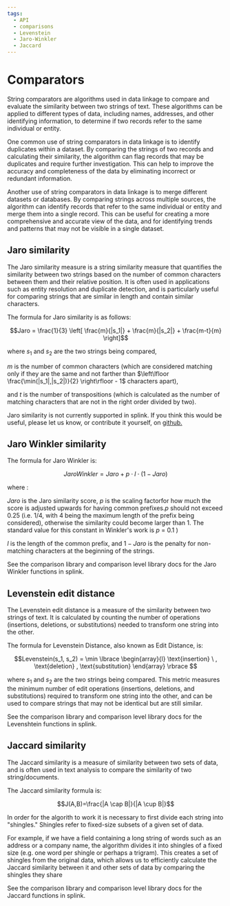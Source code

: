 ```yaml
---
tags:
  - API
  - comparisons
  - Levenstein
  - Jaro-Winkler
  - Jaccard
---
```

# Comparators


String comparators are algorithms used in data linkage to compare and evaluate the similarity between two strings of text. These algorithms can be applied to different types of data, including names, addresses, and other identifying information, to determine if two records refer to the same individual or entity.

One common use of string comparators in data linkage is to identify duplicates within a dataset. By comparing the strings of two records and calculating their similarity, the algorithm can flag records that may be duplicates and require further investigation. This can help to improve the accuracy and completeness of the data by eliminating incorrect or redundant information.

Another use of string comparators in data linkage is to merge different datasets or databases. By comparing strings across multiple sources, the algorithm can identify records that refer to the same individual or entity and merge them into a single record. This can be useful for creating a more comprehensive and accurate view of the data, and for identifying trends and patterns that may not be visible in a single dataset.


## Jaro similarity


The Jaro similarity measure is a string similarity measure that quantifies the similarity between two strings based on the number of common characters between them and their relative position. It is often used in applications such as entity resolution and duplicate detection, and is particularly useful for comparing strings that are similar in length and contain similar characters.

The formula for Jaro similarity is as follows:

$$Jaro = \frac{1}{3} \left[ \frac{m}{|s_1|} + \frac{m}{|s_2|} + \frac{m-t}{m} \right]$$

where $s_1$ and $s_2$ are the two strings being compared, 

$m$ is the number of common characters (which are considered matching only if they are the same and not farther than $\left\lfloor \frac{\min(|s_1|,|s_2|)}{2} \right\rfloor - 1$ characters apart), 

and $t$ is the number of transpositions (which is calculated as the number of matching characters that are not in the right order divided by two).

Jaro similarity is not currently supported in splink. If you think this would be useful, please let us know, or contribute it yourself, on [github.](https://github.com/moj-analytical-services/splink/issues/1107)


## Jaro Winkler similarity


The formula for Jaro Winkler is:

$$Jaro Winkler = Jaro + p \cdot l \cdot (1 - Jaro)$$

where :

$Jaro$ is the Jaro similarity score, 
$p$ is the scaling factorfor how much the score is adjusted upwards for having common prefixes.$p$ should not exceed 0.25 
(i.e. 1/4, with 4 being the maximum length of the prefix being considered), otherwise the similarity could become larger than 1. The standard value for this constant in Winkler's work is $p$ = 0.1 )

$l$ is the length of the common prefix, 
and $1 - Jaro$ is the penalty for non-matching characters at the beginning of the strings.

See the comparison library and comparison level library docs for the Jaro Winkler functions in splink.

## Levenstein edit distance 

The Levenstein edit distance is a measure of the similarity between two strings of text. It is calculated by counting the number of operations (insertions, deletions, or substitutions) needed to transform one string into the other.


The formula for Levenstein Distance, also known as Edit Distance, is:

$$Levenstein(s_1, s_2) = \min \lbrace \begin{array}{l}
\text{insertion} \ ,
\text{deletion} ,
\text{substitution} 
\end{array} \rbrace $$

where $s_1$ and $s_2$ are the two strings being compared. This metric measures the minimum number of edit operations (insertions, deletions, and substitutions) required to transform one string into the other, and can be used to compare strings that may not be identical but are still similar.

See the comparison library and comparison level library docs for the Levenshtein functions in splink.

## Jaccard similarity 


The Jaccard similarity is a measure of similarity between two sets of data, and is often used in text analysis to compare the similarity of two string/documents.

The Jaccard similarity formula is:

$$J(A,B)=\frac{|A \cap B|}{|A \cup B|}$$

In order for the algorith to work it is necessary to first divide each string into "shingles." Shingles refer to fixed-size subsets of a given set of data. 

For example, if we have a field containing a long string of words such as an address or a company name, the algorithm divides it into shingles of a fixed size (e.g. one word per shingle or perhaps a trigram). This creates a set of shingles from the original data, which allows us to efficiently calculate the Jaccard similarity between it and other sets of data by comparing the shingles they share

See the comparison library and comparison level library docs for the Jaccard functions in splink.
